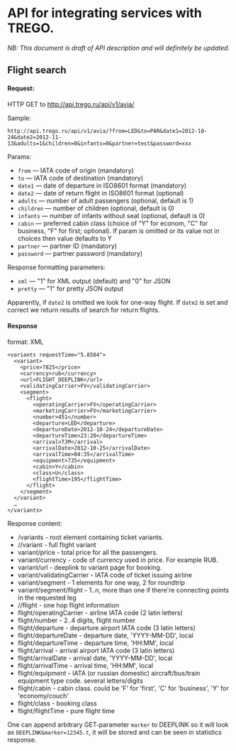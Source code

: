# API for integrating services with TREGO.

*NB: This document is draft of API description and will definitely be updated.*

## Flight search

#### Request:
HTTP GET to http://api.trego.ru/api/v1/avia/

Sample:
```
http://api.trego.ru/api/v1/avia/?from=LED&to=PAR&date1=2012-10-24&date2=2012-11-13&adults=1&children=0&infants=0&partner=test&password=xxx
```

Params:

 * `from` — IATA code of origin (mandatory)
 * `to` — IATA code of destination (mandatory)
 * `date1` — date of departure in ISO8601 format (mandatory)
 * `date2` — date of return flight in ISO8601 format (optional)
 * `adults` — number of adult passengers (optional, default is 1)
 * `children` — number of children (optional, default is 0)
 * `infants` — number of infants without seat (optional, default is 0)
 * `cabin` — preferred cabin class (choice of "Y" for econom, "C" for business, "F" for first; optional). If param is omitted or its value not in choices then  value defaults to Y
 * `partner` — partner ID (mandatory)
 * `password` — partner password (mandatory)

Response formatting parameters:

 * `xml` — "1" for XML output (default) and "0" for JSON
 * `pretty` — "1" for pretty JSON output

Apparently, if `date2` is omitted we look for one-way flight. If `date2` is set and correct we return results of search for return flights.

#### Response 
format: XML

```
<variants requestTime="5.8584">
  <variant>
    <price>7825</price>
    <currency>rub</currency>
    <url>FLIGHT_DEEPLINK</url>
    <validatingCarrier>FV</validatingCarrier>
    <segment>
      <flight>
        <operatingCarrier>FV</operatingCarrier>
        <marketingCarrier>FV</marketingCarrier>
        <number>451</number>
        <departure>LED</departure>
        <departureDate>2012-10-24</departureDate>
        <departureTime>23:20</departureTime>
        <arrival>TJM</arrival>
        <arrivalDate>2012-10-25</arrivalDate>
        <arrivalTime>04:35</arrivalTime>
        <equipment>735</equipment>
        <cabin>Y</cabin>
        <class>U</class>
        <flightTime>195</flightTime>
      </flight>
    </segment>
  </variant>
  …
</variants>
```

Response content:

 *  /variants - root element containing ticket variants.
 *  //variant - full flight variant
 *  variant/price - total price for all the passengers.
 *  variant/currency - code of currency used in price. For example RUB.
 *  variant/url - deeplink to variant page for booking.
 *  variant/validatingCarrier - IATA code of ticket issuing airline
 *  variant/segment - 1 elements for one way, 2 for roundtrip
 *  variant/segment/flight - 1..n, more than one if there're connecting points in the requested leg
 *  //flight - one hop flight information
 *  flight/operatingCarrier - airline IATA code (2 latin letters)
 *  flight/number - 2..4 digits, flight number
 *  flight/departure - departure airport IATA code (3 latin letters)
 *  flight/departureDate - departure date, 'YYYY-MM-DD', local
 *  flight/departureTime - departure time, 'HH:MM', local
 *  flight/arrival - arrival airport IATA code (3 latin letters)
 *  flight/arrivalDate - arrival date, 'YYYY-MM-DD', local
 *  flight/arrivalTime - arrival time, 'HH:MM', local
 *  flight/equipment - IATA (or russian domestic) aircraft/bus/train equipment type code. several letters/digits
 *  flight/cabin - cabin class. could be 'F' for 'first', 'C' for 'business', 'Y' for 'economy/couch'
 *  flight/class - booking class
 *  flight/flightTime - pure flight time

One can append arbitrary GET-parameter `marker` to DEEPLINK so it will look as `DEEPLINK&marker=12345.t`, it will be stored and can be seen in statistics response.